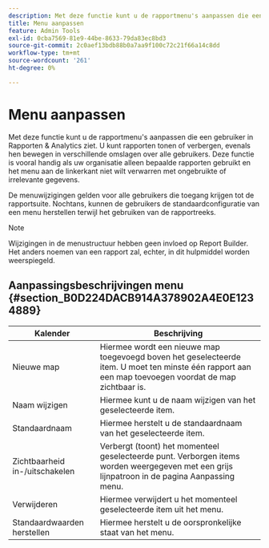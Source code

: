 ```yaml
---
description: Met deze functie kunt u de rapportmenu's aanpassen die een gebruiker in Rapporten & Analytics ziet. U kunt rapporten tonen of verbergen, evenals hen bewegen in verschillende omslagen over alle gebruikers. Deze functie is vooral handig als uw organisatie alleen bepaalde rapporten gebruikt en het menu aan de linkerkant niet wilt verwarren met ongebruikte of irrelevante gegevens.
title: Menu aanpassen
feature: Admin Tools
exl-id: 0cba7569-81e9-44be-8633-79da83ec8bd3
source-git-commit: 2c0aef13bdb88b0a7aa9f100c72c21f66a14c8dd
workflow-type: tm+mt
source-wordcount: '261'
ht-degree: 0%

---
```


# Menu aanpassen

Met deze functie kunt u de rapportmenu&#39;s aanpassen die een gebruiker in Rapporten &amp; Analytics ziet. U kunt rapporten tonen of verbergen, evenals hen bewegen in verschillende omslagen over alle gebruikers. Deze functie is vooral handig als uw organisatie alleen bepaalde rapporten gebruikt en het menu aan de linkerkant niet wilt verwarren met ongebruikte of irrelevante gegevens.

De menuwijzigingen gelden voor alle gebruikers die toegang krijgen tot de rapportsuite. Nochtans, kunnen de gebruikers de standaardconfiguratie van een menu herstellen terwijl het gebruiken van de rapportreeks.

>[!NOTE]
>
>Wijzigingen in de menustructuur hebben geen invloed op Report Builder. Het anders noemen van een rapport zal, echter, in dit hulpmiddel worden weerspiegeld.

## Aanpassingsbeschrijvingen menu {#section_B0D224DACB914A378902A4E0E1234889}

| Kalender | Beschrijving |
|--- |--- |
| Nieuwe map | Hiermee wordt een nieuwe map toegevoegd boven het geselecteerde item. U moet ten minste één rapport aan een map toevoegen voordat de map zichtbaar is. |
| Naam wijzigen | Hiermee kunt u de naam wijzigen van het geselecteerde item. |
| Standaardnaam | Hiermee herstelt u de standaardnaam van het geselecteerde item. |
| Zichtbaarheid in-/uitschakelen | Verbergt (toont) het momenteel geselecteerde punt. Verborgen items worden weergegeven met een grijs lijnpatroon in de pagina Aanpassing menu. |
| Verwijderen | Hiermee verwijdert u het momenteel geselecteerde item uit het menu. |
| Standaardwaarden herstellen | Hiermee herstelt u de oorspronkelijke staat van het menu. |
